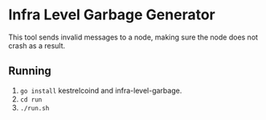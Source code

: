 # Infra Level Garbage Generator
This tool sends invalid messages to a node, making sure the node does not crash as a result.

## Running
 1. `go install` kestrelcoind and infra-level-garbage.
 2. `cd run`
 3. `./run.sh`


